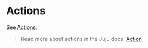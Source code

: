 # Actions

See [Actions](https://charmhub.io/github-runner/actions?channel=local-lxd/stable).

> Read more about actions in the Juju docs: [Action](https://juju.is/docs/juju/action)
